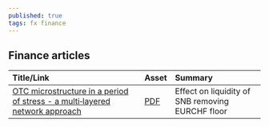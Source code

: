 ```yaml
---
published: true
tags: fx finance
---
```

## Finance articles

| Title/Link                                                                                                                                                                                                                                      | Asset                                                                                                        | Summary                                          |
|:------------------------------------------------------------------------------------------------------------------------------------------------------------------------------------------------------------------------------------------------|:-------------------------------------------------------------------------------------------------------------|:-------------------------------------------------|
| [OTC microstructure in a period of stress - a multi‑layered network approach](https://www.bankofengland.co.uk%2F-%2Fmedia%2Fboe%2Ffiles%2Fworking-paper%2F2019%2Fotc-microstructure-in-a-period-of-stress-a-multi-layered-network-approach.pdf) | [PDF]({{site.baseurl}}/assets/otc-microstructure-in-a-period-of-stress-a-multi-layered-network-approach.pdf) | Effect on liquidity of SNB removing EURCHF floor |
